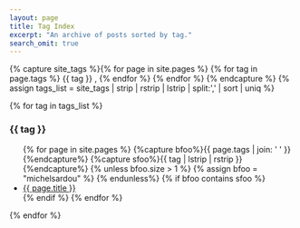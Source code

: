 ```yaml
---
layout: page
title: Tag Index
excerpt: "An archive of posts sorted by tag."
search_omit: true
---
```


{% capture site_tags %}{% for page in site.pages %}  {% for tag in page.tags %}  {{ tag }} , {% endfor %} {% endfor %} {% endcapture %}
{% assign tags_list = site_tags | strip | rstrip | lstrip | split:',' | sort  | uniq %}



{% for tag in tags_list %}
  <h3>{{ tag }}</h3>
  <ul>
  {% for page in site.pages %}
	{%capture bfoo%}{{ page.tags | join: ' ' }}{%endcapture%}
	{%capture sfoo%}{{ tag | lstrip | rstrip }}{%endcapture%}
	{% unless  bfoo.size > 1 %}
		{% assign bfoo = "michelsardou" %}
	{% endunless%}
    {% if bfoo contains sfoo %}
		<li><a href="{{ site.baseurl }}{{ page.url }}">{{ page.title }}</a></li>
    {% endif %}
	{% endfor %}
  </ul>
{% endfor %}
